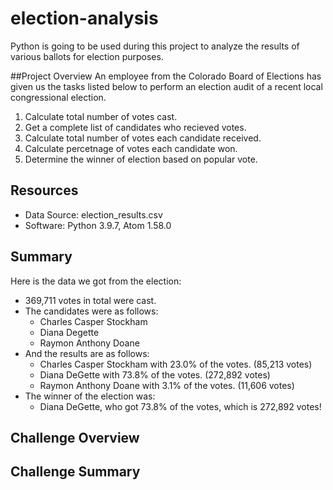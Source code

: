 # election-analysis
Python is going to be used during this project to analyze the results of various ballots for election purposes.

##Project Overview
An employee from the Colorado Board of Elections has given us the tasks listed below to perform an election audit of a recent local congressional election.

1. Calculate total number of votes cast.
2. Get a complete list of candidates who recieved votes.
3. Calculate total number of votes each candidate received.
4. Calculate percetnage of votes each candidate won.
5. Determine the winner of election based on popular vote.

## Resources
- Data Source: election_results.csv
- Software: Python 3.9.7, Atom 1.58.0

## Summary
Here is the data we got from the election:
- 369,711 votes in total were cast.
- The candidates were as follows:
  - Charles Casper Stockham
  - Diana Degette
  - Raymon Anthony Doane
- And the results are as follows:
  - Charles Casper Stockham with 23.0% of the votes. (85,213 votes)
  - Diana DeGette with 73.8% of the votes. (272,892 votes)
  - Raymon Anthony Doane with 3.1% of the votes. (11,606 votes)
- The winner of the election was:
  - Diana DeGette, who got 73.8% of the votes, which is 272,892 votes!

## Challenge Overview

## Challenge Summary
